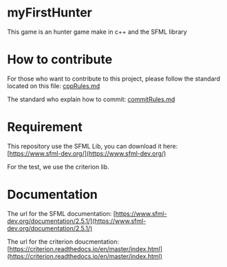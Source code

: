 # myFirstHunter

This game is an hunter game make in c++ and the SFML library

# How to contribute

For those who want to contribute to this project, please follow the standard located on this file:
[cppRules.md](docs/cppRules.md)

The standard who explain how to commit: [commitRules.md](docs/commitRules.md)

# Requirement

This repository use the SFML Lib, you can download it here:[https://www.sfml-dev.org/](https://www.sfml-dev.org/)

For the test, we use the criterion lib.

# Documentation

The url for the SFML documentation: [https://www.sfml-dev.org/documentation/2.5.1/](https://www.sfml-dev.org/documentation/2.5.1/)

The url for the criterion doucmentation: [https://criterion.readthedocs.io/en/master/index.html](https://criterion.readthedocs.io/en/master/index.html)